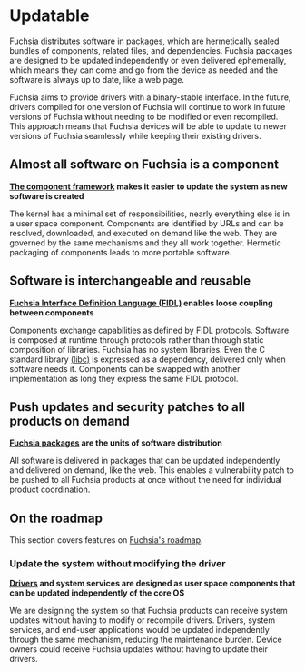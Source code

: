 # Updatable

Fuchsia distributes software in packages,
which are hermetically sealed bundles of components, related files, and dependencies.
Fuchsia packages are designed to be updated independently or even delivered ephemerally,
which means they can come and go from the device as needed and the software is always up to date,
like a web page.

Fuchsia aims to provide drivers with a binary-stable interface.
In the future,
drivers compiled for one version of Fuchsia will continue to work
in future versions of Fuchsia without needing to be modified or even recompiled.
This approach means that Fuchsia devices will be able
to update to newer versions of Fuchsia seamlessly while keeping their existing drivers.

## Almost all software on Fuchsia is a component

**[The component framework](/concepts/components/v2/introduction.md)
makes it easier to update the system as new software is created**

The kernel has a minimal set of responsibilities,
nearly everything else is in a user space component.
Components are identified by URLs and
can be resolved, downloaded, and executed on demand like the web.
They are governed by the same mechanisms and they all work together.
Hermetic packaging of components leads to more portable software.

## Software is interchangeable and reusable

**[Fuchsia Interface Definition Language (FIDL)](/concepts/fidl/overview.md)
enables loose coupling between components**

Components exchange capabilities as defined by FIDL protocols.
Software is composed at runtime through protocols
rather than through static composition of libraries.
Fuchsia has no system libraries.
Even the C standard library [(libc)](/concepts/kernel/libc.md)
is expressed as a dependency,
delivered only when software needs it.
Components can be swapped with another implementation
as long they express the same FIDL protocol.

## Push updates and security patches to all products on demand

**[Fuchsia packages](/concepts/packages/package.md)
are the units of software distribution**

All software is delivered in packages that
can be updated independently and delivered on demand, like the web.
This enables a vulnerability patch to be pushed to all Fuchsia products at once
without the need for individual product coordination.

## On the roadmap

This section covers features on
[Fuchsia's roadmap](/contribute/roadmap/index.md).

### Update the system without modifying the driver

**[Drivers](/development/drivers/concepts/getting_started.md)
and system services are designed as user space components that
can be updated independently of the core OS**

We are designing the system so that Fuchsia products can receive system updates
without having to modify or recompile drivers.
Drivers, system services, and end-user applications would be updated
independently through the same mechanism, reducing the maintenance burden.
Device owners could receive Fuchsia updates without having to update
their drivers.
